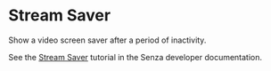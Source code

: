 # Stream Saver

Show a video screen saver after a period of inactivity.

See the [Stream Saver](https://developer.synamedia.com/senza/docs/stream-saver) tutorial in the Senza developer documentation.